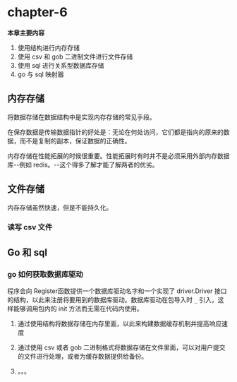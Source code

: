 # chapter-6
**本章主要内容**
1. 使用结构进行内存存储
2. 使用 csv 和 gob 二进制文件进行文件存储
3. 使用 sql 进行关系型数据库存储
4. go 与 sql 映射器

## 内存存储
将数据存储在数据结构中是实现内存存储的常见手段。

在保存数据是传输数据指针的好处是：无论在何处访问，它们都是指向的原来的数据，而不是复制的副本，保证数据的正确性。

内存存储在性能拓展的时候很重要。性能拓展时有时并不是必须采用外部内存数据库--例如 redis。--这个得多了解才能了解两者的优劣。

## 文件存储
内存存储虽然快速，但是不能持久化。

### 读写 csv 文件

## Go 和 sql

### go 如何获取数据库驱动
程序会向 Register函数提供一个数据库驱动名字和一个实现了 driver.Driver 接口的结构，以此来注册将要用到的数据库驱动。数据库驱动在包导入时 `_` 引入，这样能够调用包内的 init 方法而无需在代码内使用。

1. 通过使用结构将数据存储在内存里面，以此来构建数据缓存机制并提高响应速度

2. 通过使用 csv 或者 gob 二进制格式将数据存储在文件里面，可以对用户提交的文件进行处理，或者为缓存数据提供给备份。

3. 。。。

